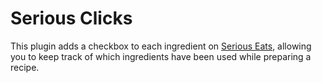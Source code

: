# Serious Clicks

This plugin adds a checkbox to each ingredient on [Serious Eats](http://seriouseats.com), allowing you to keep track of which ingredients have been used while preparing a recipe.